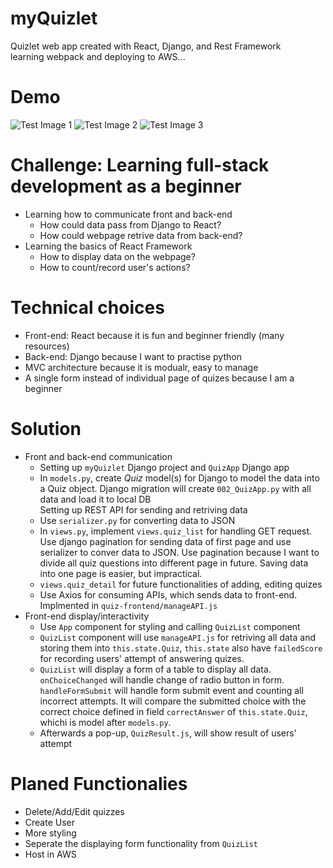 # myQuizlet
Quizlet web app created with React, Django, and Rest Framework  
learning webpack and deploying to AWS...
# Demo
![Test Image 1](https://github.com/qiyang-sketch/myQuizlet/blob/master/demo/demo3.png)
![Test Image 2](https://github.com/qiyang-sketch/myQuizlet/blob/master/demo/demo2.png)
![Test Image 3](https://github.com/qiyang-sketch/myQuizlet/blob/master/demo/demo1.png)
# Challenge: Learning **full-stack** development as a beginner
* Learning how to communicate front and back-end   
  * How could data pass from Django to React?  
  * How could webpage retrive data from back-end?  
* Learning the basics of React Framework
  * How to display data on the webpage?  
  * How to count/record user's actions?  
# Technical choices
* Front-end: React because it is fun and beginner friendly (many resources)  
* Back-end: Django because I want to practise python
* MVC architecture because it is modualr, easy to manage
* A single form instead of individual page of quizes because I am a beginner
# Solution
* Front and back-end communication  
  * Setting up `myQuizlet` Django project and `QuizApp` Django app  
  * In `models.py`, create *Quiz* model(s) for Django to model the data into a Quiz object. Django migration will create `002_QuizApp.py` with all data and load it to local DB  
Setting up REST API for sending and retriving data  
  * Use `serializer.py` for converting data to JSON  
  * In `views.py`, implement `views.quiz_list` for handling GET request. Use django pagination for sending data of first page and use serializer to conver data to JSON. Use pagination because I want to divide all quiz questions into different page in future. Saving data into one page is easier, but impractical.  
  * `views.quiz_detail` for future functionalities of adding, editing quizes  
  * Use Axios for consuming APIs, which sends data to front-end. Implmented in `quiz-frontend/manageAPI.js`
* Front-end display/interactivity  
  * Use `App` component for styling and calling `QuizList` component  
  * `QuizList` component will use `manageAPI.js` for retriving all data and storing them into `this.state.Quiz`, `this.state` also have `failedScore` for recording users' attempt of answering quizes.  
  * `QuizList` will display a form of a table to display all data. `onChoiceChanged` will handle change of radio button in form. `handleFormSubmit` will handle form submit event and counting all incorrect attempts. It will compare the submitted choice with the correct choice defined in field `correctAnswer` of `this.state.Quiz`, whichi is model after `models.py`.  
  * Afterwards a pop-up, `QuizResult.js`, will show result of users' attempt
# Planed Functionalies
* Delete/Add/Edit quizzes
* Create User 
* More styling
* Seperate the displaying form functionality from `QuizList`
* Host in AWS
